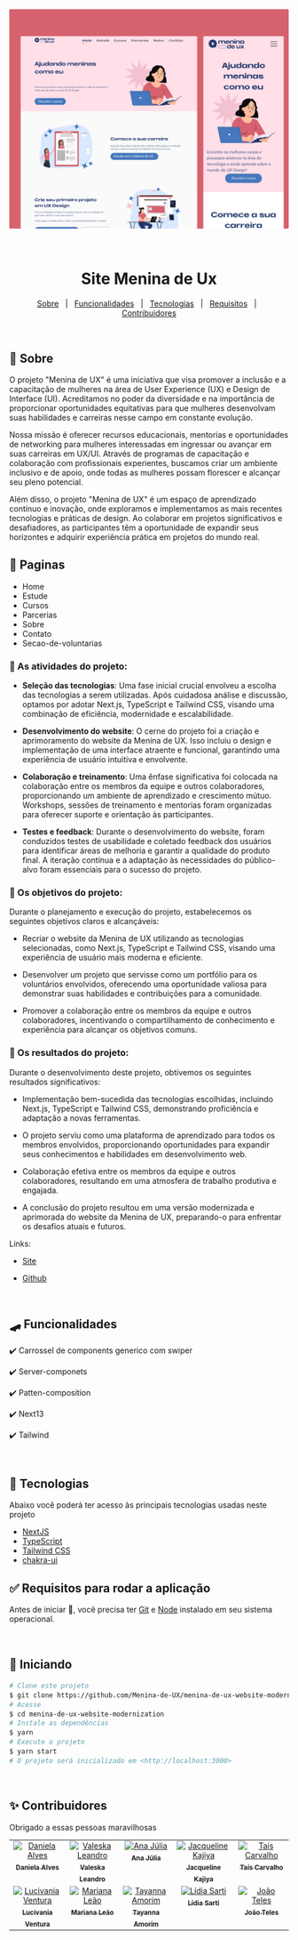 
<div align="center" id="top">
  <img src="./public/Thumbnail.webp" alt="Thumbnail do site" />

&#xa0;

</div>

<h1 align="center">Site Menina de Ux</h1>

<!-- <h4 align="center">
	🚧   Under construction...  🚧
</h4> -->
<!-- <hr> -->

<p align="center">
  <a href="#-sobre">Sobre</a> &#xa0; | &#xa0;
  <a href="#-funcionalidades">Funcionalidades</a> &#xa0; | &#xa0;
  <a href="#-tecnologias">Tecnologias</a> &#xa0; | &#xa0;
  <a href="#-requisitos-para-rodar-a-aplicação">Requisitos</a> &#xa0; | &#xa0;
  <a href="#-contribuidores">Contribuidores</a>
</p>

<br>

## 🧠 Sobre

O projeto "Menina de UX" é uma iniciativa que visa promover a inclusão e a capacitação de mulheres na área de User Experience (UX) e Design de Interface (UI). Acreditamos no poder da diversidade e na importância de proporcionar oportunidades equitativas para que mulheres desenvolvam suas habilidades e carreiras nesse campo em constante evolução.

Nossa missão é oferecer recursos educacionais, mentorias e oportunidades de networking para mulheres interessadas em ingressar ou avançar em suas carreiras em UX/UI. Através de programas de capacitação e colaboração com profissionais experientes, buscamos criar um ambiente inclusivo e de apoio, onde todas as mulheres possam florescer e alcançar seu pleno potencial.

Além disso, o projeto "Menina de UX" é um espaço de aprendizado contínuo e inovação, onde exploramos e implementamos as mais recentes tecnologias e práticas de design. Ao colaborar em projetos significativos e desafiadores, as participantes têm a oportunidade de expandir seus horizontes e adquirir experiência prática em projetos do mundo real.

## 🔹 Paginas

- Home
- Estude
- Cursos
- Parcerias
- Sobre
- Contato
- Secao-de-voluntarias


### 🔹 As atividades do projeto:

- **Seleção das tecnologias**: Uma fase inicial crucial envolveu a escolha das tecnologias a serem utilizadas. Após cuidadosa análise e discussão, optamos por adotar Next.js, TypeScript e Tailwind CSS, visando uma combinação de eficiência, modernidade e escalabilidade.

- **Desenvolvimento do website**: O cerne do projeto foi a criação e aprimoramento do website da Menina de UX. Isso incluiu o design e implementação de uma interface atraente e funcional, garantindo uma experiência de usuário intuitiva e envolvente.

- **Colaboração e treinamento**: Uma ênfase significativa foi colocada na colaboração entre os membros da equipe e outros colaboradores, proporcionando um ambiente de aprendizado e crescimento mútuo. Workshops, sessões de treinamento e mentorias foram organizadas para oferecer suporte e orientação às participantes.

- **Testes e feedback**: Durante o desenvolvimento do website, foram conduzidos testes de usabilidade e coletado feedback dos usuários para identificar áreas de melhoria e garantir a qualidade do produto final. A iteração contínua e a adaptação às necessidades do público-alvo foram essenciais para o sucesso do projeto.


### 🔹 Os objetivos do projeto:

Durante o planejamento e execução do projeto, estabelecemos os seguintes objetivos claros e alcançáveis:

- Recriar o website da Menina de UX utilizando as tecnologias selecionadas, como Next.js, TypeScript e Tailwind CSS, visando uma experiência de usuário mais moderna e eficiente.

- Desenvolver um projeto que servisse como um portfólio para os voluntários envolvidos, oferecendo uma oportunidade valiosa para demonstrar suas habilidades e contribuições para a comunidade.

- Promover a colaboração entre os membros da equipe e outros colaboradores, incentivando o compartilhamento de conhecimento e experiência para alcançar os objetivos comuns.

### 🔹 Os resultados do projeto:

Durante o desenvolvimento deste projeto, obtivemos os seguintes resultados significativos:

- Implementação bem-sucedida das tecnologias escolhidas, incluindo Next.js, TypeScript e Tailwind CSS, demonstrando proficiência e adaptação a novas ferramentas.

- O projeto serviu como uma plataforma de aprendizado para todos os membros envolvidos, proporcionando oportunidades para expandir seus conhecimentos e habilidades em desenvolvimento web.

- Colaboração efetiva entre os membros da equipe e outros colaboradores, resultando em uma atmosfera de trabalho produtiva e engajada.

- A conclusão do projeto resultou em uma versão modernizada e aprimorada do website da Menina de UX, preparando-o para enfrentar os desafios atuais e futuros.


Links:

- [Site](https://menina-de-ux-website-modernization.vercel.app/)
- [Github](https://github.com/Menina-de-UX/menina-de-ux-website-modernization)

  <br/>

## 🛹 Funcionalidades

✔️ Carrossel de components generico com swiper

✔️ Server-componets

✔️ Patten-composition

✔️ Next13

✔️ Tailwind


<br/>

## 🚀 Tecnologias

Abaixo você poderá ter acesso às principais tecnologias usadas neste projeto

- [NextJS](https://nextjs.org/)
- [TypeScript](https://www.typescriptlang.org/)
- [Tailwind CSS](https://tailwindcss.com/)
- [chakra-ui](https://chakra-ui.com/)


## ✅ Requisitos para rodar a aplicação

Antes de iniciar 🏁, você precisa ter [Git](https://git-scm.com) e [Node](https://nodejs.org/en/) instalado em seu sistema operacional.

<br/>

## 🏁 Iniciando

```bash
# Clone este projeto
$ git clone https://github.com/Menina-de-UX/menina-de-ux-website-modernization
# Acesse
$ cd menina-de-ux-website-modernization
# Instale as dependências
$ yarn
# Execute o projeto
$ yarn start
# O projeto será inicializado em <http://localhost:3000>
```

<br/>

## ✨ Contribuidores
Obrigado a essas pessoas maravilhosas
<!-- ALL-CONTRIBUTORS-LIST:START - Do not remove or modify this section -->

<table>
  <tbody>
    <tr>
      <td align="center" valign="top" width="14.28%"><a href="https://github.com/alvesxdani"><img src="https://github.com/alvesxdani.png" width="100px;" alt="Daniela Alves"/><br /><sub><b>Daniela Alves</b></sub></a><br /></td>
      <td align="center" valign="top" width="14.28%"><a href="https://github.com/ValeskaLeandro"><img src="https://github.com/ValeskaLeandro.png" width="100px;" alt="Valeska Leandro"/><br /><sub><b>Valeska Leandro</b></sub></a></td>
      <td align="center" valign="top" width="14.28%"><a href="https://github.com/anaahnb"><img src="https://github.com/anaahnb.png" width="100px;" alt="Ana Júlia"/><br /><sub><b>Ana Júlia</b></sub></a></td>
      <td align="center" valign="top" width="14.28%"><a href="https://github.com/JacqueKajiya"><img src="https://github.com/JacqueKajiya.png" width="100px;" alt="Jacqueline Kajiya"/><br /><sub><b>Jacqueline Kajiya</b></sub></a></td>
      <td align="center" valign="top" width="14.28%"><a href="https://github.com/taisoliva"><img src="https://github.com/taisoliva.png" width="100px;" alt="Taís Carvalho"/><br /><sub><b>Taís Carvalho</b></sub></a><br /></td>
    </tr>
    <tr>
    <td align="center" valign="top" width="14.28%"><a href="https://github.com/lucivania-ventura"><img src="https://github.com/lucivania-ventura.png" width="100px;" alt="Lucivania Ventura"/><br /><sub><b>Lucivania Ventura</b></sub></a></td>
      <td align="center" valign="top" width="14.28%"><a href="https://github.com/Marianaramosl"><img src="https://github.com/Marianaramosl.png" width="100px;" alt="Mariana Leão"/><br /><sub><b>Mariana Leão</b></sub></a></td>
      <td align="center" valign="top" width="14.28%"><a href="https://github.com/TayAmorim"><img src="https://github.com/TayAmorim.png" width="100px;" alt="Tayanna Amorim"/><br /><sub><b>Tayanna Amorim</b></sub></a></td>
      <td align="center" valign="top" width="14.28%"><a href="https://github.com/LidSarti"><img src="https://github.com/LidSarti.png" width="100px;" alt="Lídia Sarti"/><br /><sub><b>Lídia Sarti</b></sub></a></td>
      <td align="center" valign="top" width="14.28%"><a href="https://github.com/joaotelesk"><img src="https://github.com/joaotelesk.png" width="100px;" alt="João Teles"/><br /><sub><b>João Teles</b></sub></a>
    </tr>
 </tbody>
</table>
